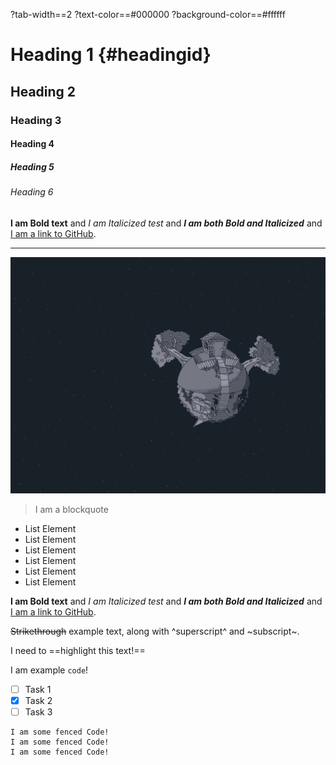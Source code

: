 ?tab-width==2
?text-color==#000000
?background-color==#ffffff
# Heading 1 {#headingid}

## Heading 2

### Heading 3

#### Heading 4

##### Heading 5

###### Heading 6

**I am Bold text** and *I am Italicized test* and ***I am both Bold and Italicized*** and [I am a link to GitHub](https://github.com/).

---

![I am an image](../../media/KolibriBackground.png)

> I am a blockquote

- List Element
- List Element
- List Element
- List Element
- List Element
- List Element

**I am Bold text** and *I am Italicized test* and ***I am both Bold and Italicized*** and [I am a link to GitHub](https://github.com/).

~~Strikethrough~~ example text, along with ^superscript^ and ~subscript~.

I need to ==highlight this text!==

I am example `code`!

- [ ] Task 1
- [x] Task 2
- [ ] Task 3

```
I am some fenced Code!
I am some fenced Code!
I am some fenced Code!
```